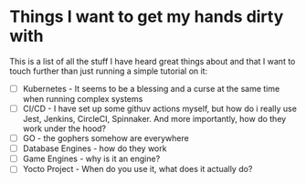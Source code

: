 # Things I want to get my hands dirty with

This is a list of all the stuff I have heard great things about and that I want to touch further than just running a simple tutorial on it:

- [ ] Kubernetes - It seems to be a blessing and a curse at the same time when running complex systems
- [ ] CI/CD - I have set up some githuv actions myself, but how do i really use Jest, Jenkins, CircleCI, Spinnaker.
      And more importantly, how do they work under the hood?
- [ ] GO - the gophers somehow are everywhere
- [ ] Database Engines - how do they work
- [ ] Game Engines - why is it an engine?
- [ ] Yocto Project - When do you use it, what does it actually do?
